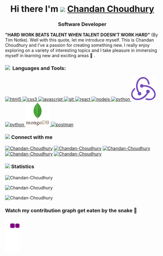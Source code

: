 <h1 align="center">Hi there&nbsp;I'm <img src="https://media.giphy.com/media/hvRJCLFzcasrR4ia7z/giphy.gif" width="30px"> <a href="https://www.chandanchoudhury.in/"> Chandan Choudhury</a></h1>
<h3 align="center">Software Developer</h3>

<div align="left">
<p><b>"HARD WORK BEATS TALENT WHEN TALENT DOESN’T WORK HARD"</b> (By Tim Notke). Well with this quote, let me introduce myself. This is Chandan Choudhury and I’ve a passion for creating something new. I really enjoy exploring on a variety of interesting topics and I take pleasure in immersing myself in learning new and exciting areas 🙂 .</p>
</div>

<h3 align="left"><img src="https://media0.giphy.com/media/tVhJw24Gv8FGGlnjDN/giphy.gif?cid=790b761106c1163a25a8c522fb54a964c22a1c8dc445e7a7&rid=giphy.gif&ct=s" width="30px"> &nbsp;Languages and Tools:</h3>
<p align="left">
<a href="https://www.w3.org/html/" target="_blank"> <img src="https://media2.giphy.com/media/XAxylRMCdpbEWUAvr8/giphy.gif?cid=ecf05e47dactu7thzxltrlogtfpdqn86dunzu7plf8nizdn5&rid=giphy.gif&ct=s" alt="html5" width="80" height="80"/> </a>
<a href="https://www.w3schools.com/css/" target="_blank"> <img src="https://media0.giphy.com/media/fsEaZldNC8A1PJ3mwp/giphy.gif?cid=ecf05e47z8pvwvalxgtth743qouqmo87x62t2leqb0o6u8sa&rid=giphy.gif&ct=s" alt="css3" width="80" height="80"/> </a> <a href="https://developer.mozilla.org/en-US/docs/Web/JavaScript" target="_blank"> <img src="https://media2.giphy.com/media/ln7z2eWriiQAllfVcn/giphy.gif?cid=790b761176c6698cbe1f2635c7d481876e0c8ae49cf41760&rid=giphy.gif&ct=s" alt="javascript" width="80" height="80"/> </a> <a href="https://git-scm.com/" target="_blank"> <img src="https://media3.giphy.com/media/kH1DBkPNyZPOk0BxrM/100.webp?cid=ecf05e47l9cm0n42vksph214ffb9olbb3w9us9meyhijpglx&rid=100.webp&ct=s" alt="git" width="120" height="70"/> </a> <a href="https://reactjs.org/" target="_blank"> <img src="https://media3.giphy.com/media/eNAsjO55tPbgaor7ma/giphy.gif" alt="react" width="80" height="80"/> </a> <a href="https://nodejs.org" target="_blank"> <img src="https://media2.giphy.com/media/kdFc8fubgS31b8DsVu/giphy.gif?cid=790b76110662d363803a71115b9a857603409c5ace0ec775&rid=giphy.gif&ct=s" alt="nodejs" width="80" height="80"/> </a> <a href="https://getbootstrap.com/" target="_blank"> <img src="https://media2.giphy.com/media/Sr8xDpMwVKOHUWDVRD/giphy.gif" alt="python" width="80" height="80"/> </a> <a href="https://redux.js.org" target="_blank"> <img src="https://raw.githubusercontent.com/devicons/devicon/master/icons/redux/redux-original.svg" alt="redux" width="80" height="80"/> </a> <a href="https://www.python.org/" target="_blank"> <img src="https://media3.giphy.com/media/LMt9638dO8dftAjtco/giphy.gif" alt="python" width="80" height="80"/> </a> <a href="https://www.mongodb.com/" target="_blank"> <img src="https://raw.githubusercontent.com/devicons/devicon/master/icons/mongodb/mongodb-original-wordmark.svg" alt="mongodb" width="80" height="80"/> </a> </a> <a href="https://postman.com" target="_blank"> <img src="https://www.vectorlogo.zone/logos/getpostman/getpostman-icon.svg" alt="postman" width="80" height="80"/> </a> </p>

<h3 align="left"><img src="https://media0.giphy.com/media/IflNFS33ulVXQHvhXn/giphy.gif?cid=790b7611ac9bf8ad7b091ba697a8942f8b2e886c5d36d22a&rid=giphy.gif&ct=s" width="30px">&nbsp;Connect with me</h3>
<p align="left">
<a href="https://www.facebook.com/Chandan.Choudhury.Odin" target="blank"><img align="center" src="https://raw.githubusercontent.com/rahuldkjain/github-profile-readme-generator/master/src/images/icons/Social/facebook.svg" alt="Chandan-Choudhury" height="70" width="80" /></a>
<a href="https://twitter.com/CHANDAN_0809" target="blank"><img align="center" src="https://raw.githubusercontent.com/rahuldkjain/github-profile-readme-generator/master/src/images/icons/Social/twitter.svg" alt="Chandan-Choudhury" height="70" width="80" /></a>
<a href="https://www.linkedin.com/in/chandan-choudhury-0809/" target="blank"><img align="center" src="https://raw.githubusercontent.com/rahuldkjain/github-profile-readme-generator/master/src/images/icons/Social/linked-in-alt.svg" alt="Chandan-Choudhury" height="70" width="80" /></a>
<a href="https://www.instagram.com/chandan_choudhury_official/" target="blank"><img align="center" src="https://raw.githubusercontent.com/rahuldkjain/github-profile-readme-generator/master/src/images/icons/Social/instagram.svg" alt="Chandan-Choudhury" height="70" width="80" /></a>
<a href="https://chandanchoudhury.in/" target="blank"><img align="center" src="https://chandanchoudhury.in/favicon.ico" alt="Chandan-Choudhury" height="70" width="80" /></a>
</p>

<h3 align="left"><img src="https://media4.giphy.com/media/jUQHpQ3UjFBfRlQekP/giphy.gif?cid=ecf05e479aa16b5066j96h3oolx236la8sjz5mn2ffcd9q5o&rid=giphy.gif&ct=s" width="30px">&nbsp;Statistics</h3>

<p><img align="center" src="https://github-readme-stats.vercel.app/api/top-langs/?username=Chandan-Choudhury&theme=highcontrast" alt="Chandan-Choudhury" /></p>

<p><img align="center" width="50%" src="https://github-readme-stats.vercel.app/api?username=Chandan-Choudhury&show_icons=true&locale=en&theme=highcontrast" alt="Chandan-Choudhury" /></p>

<p><img align="center" src="https://github-readme-streak-stats.herokuapp.com/?user=Chandan-Choudhury&theme=highcontrast" alt="Chandan-Choudhury" /></p>

### Watch my contribution graph get eaten by the snake 🐍

<!-- platane/snk works, it just puts it on a new branch -->

![chandan's snake gif](https://github.com/Chandan-Choudhury/Chandan-Choudhury/blob/output/github-contribution-grid-snake.gif)
